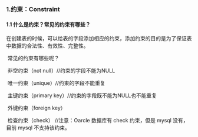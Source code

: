 ### 1.约束：Constraint

#### 1.1 什么是约束？常见的约束有哪些？

​		在创建表的时候，可以给表的字段添加相应的约束，添加约束的目的是为了保证表中数据的合法性、有效性、完整性。

​		常见的约束有哪些呢？

​			非空约束（not null）//约束的字段不能为NULL

​			唯一约束（unique）//约束的字段不能重复

​			主键约束（primary key）//约束的字段既不能为NULL也不能重复

​			外键约束（foreign key）

​			检查约束（check）	//注意：Oarcle 数据库有 check 约束，但是 mysql 没有，目前 mysql 不支持该约束。

